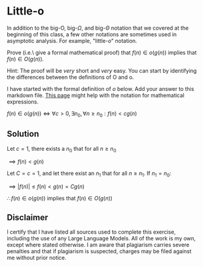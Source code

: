 # Little-o

In addition to the big-O, big-$\Omega$, and big-$\Theta$ notation that
we covered at the beginning of this class, a few other notations are sometimes
used in asymptotic analysis.  For example, "little-$o$" notation.

Prove (i.e.\ give a formal mathematical proof) that $f(n)\in o(g(n))$ implies
that $f(n)\in O(g(n))$.

Hint: The proof will be *very* short and *very* easy. You can start by
identifying the differences between the definitions of O and o.

I have started with the formal definition of $o$ below. Add your answer to this
markdown file. [This
page](https://docs.github.com/en/get-started/writing-on-github/working-with-advanced-formatting/writing-mathematical-expressions)
might help with the notation for mathematical expressions.

$f(n)\in o(g(n)) \iff \forall c>0, \exists n_0, \forall n\ge n_0: f(n) < c g(n)$

## Solution

Let $c=1$, there exists a $n_0$ that for all $n \ge n_0$

$\implies f(n) < g(n)$

Let $C=c=1$, and let there exist an $n_1$ that for all $n \ge n_1$. If $n_1 = n_0$:

$\implies |f(n)| \le f(n) \lt g(n)=Cg(n)$

$\therefore f(n)\in o(g(n))$ implies that $f(n)\in O(g(n))$


## Disclaimer

I certify that I have listed all sources used to complete this exercise, including the use of any Large Language Models. All of the work is my own, except where stated otherwise. I am aware that plagiarism carries severe penalties and that if plagiarism is suspected, charges may be filed against me without prior notice.
